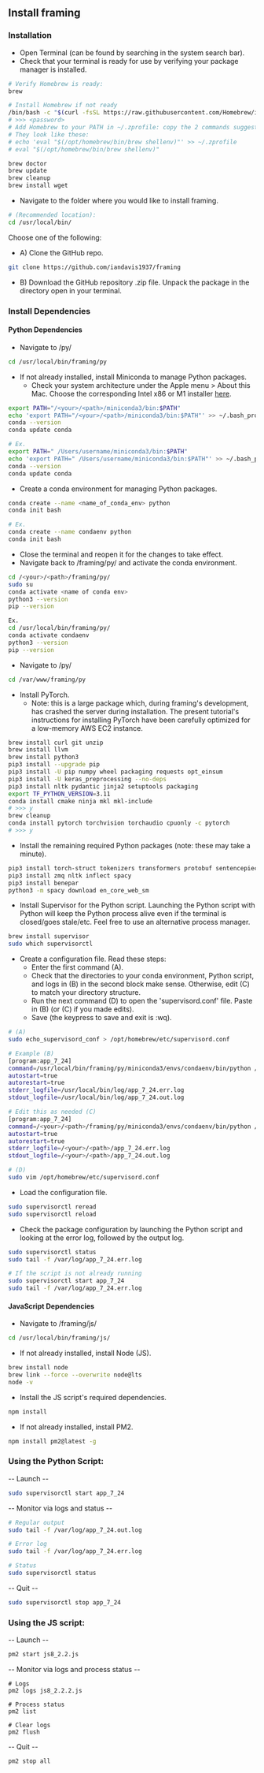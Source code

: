 ## Install framing
### Installation
- Open Terminal (can be found by searching in the system search bar). 
- Check that your terminal is ready for use by verifying your package manager is installed.


```bash
# Verify Homebrew is ready:
brew

# Install Homebrew if not ready
/bin/bash -c "$(curl -fsSL https://raw.githubusercontent.com/Homebrew/install/HEAD/install.sh)"
# >>> <password>
# Add Homebrew to your PATH in ~/.zprofile: copy the 2 commands suggested by Homebrew
# They look like these:
# echo 'eval "$(/opt/homebrew/bin/brew shellenv)"' >> ~/.zprofile
# eval "$(/opt/homebrew/bin/brew shellenv)"

brew doctor
brew update
brew cleanup
brew install wget
```


- Navigate to the folder where you would like to install framing.
```bash
# (Recommended location):
cd /usr/local/bin/
```

Choose one of the following:
 - A) Clone the GitHub repo.
```bash
git clone https://github.com/iandavis1937/framing
```
- B) Download the GitHub repository .zip file. Unpack the package in the directory open in your terminal.
 


### Install Dependencies
 #### Python Dependencies
- Navigate to /py/
```bash
cd /usr/local/bin/framing/py
```
-  If not already installed, install Miniconda to manage Python packages.
	- Check your system architecture under the Apple menu > About this Mac. Choose the corresponding Intel x86 or M1 installer [here](https://docs.conda.io/en/latest/miniconda.html).

```bash
export PATH="/<your>/<path>/miniconda3/bin:$PATH"
echo 'export PATH="/<your>/<path>/miniconda3/bin:$PATH"' >> ~/.bash_profile
conda --version
conda update conda

# Ex.
export PATH=" /Users/username/miniconda3/bin:$PATH"
echo 'export PATH=" /Users/username/miniconda3/bin:$PATH"' >> ~/.bash_profile
conda --version
conda update conda
```

- Create a conda environment for managing Python packages.

```bash
conda create --name <name_of_conda_env> python
conda init bash

# Ex.
conda create --name condaenv python
conda init bash
```
- Close the terminal and reopen it for the changes to take effect.
- Navigate back to /framing/py/ and activate the conda environment.
```bash
cd /<your>/<path>/framing/py/
sudo su
conda activate <name of conda env>
python3 --version
pip --version

Ex.
cd /usr/local/bin/framing/py/
conda activate condaenv
python3 --version
pip --version
```
- Navigate to /py/
```bash
cd /var/www/framing/py
```
- Install PyTorch. 
	- Note: this is a large package which, during framing's development, has crashed the server during installation. The present tutorial's instructions for installing PyTorch have been carefully optimized for a low-memory AWS EC2 instance.
```bash
brew install curl git unzip
brew install llvm
brew install python3
pip3 install --upgrade pip
pip3 install -U pip numpy wheel packaging requests opt_einsum
pip3 install -U keras_preprocessing --no-deps
pip3 install nltk pydantic jinja2 setuptools packaging
export TF_PYTHON_VERSION=3.11
conda install cmake ninja mkl mkl-include
# >>> y
brew cleanup
conda install pytorch torchvision torchaudio cpuonly -c pytorch
# >>> y
```
- Install the remaining required Python packages (note: these may take a minute).
```bash
pip3 install torch-struct tokenizers transformers protobuf sentencepiece numpy requests pydantic jinja2 setuptools
pip3 install zmq nltk inflect spacy
pip3 install benepar
python3 -m spacy download en_core_web_sm
```

- Install Supervisor for the Python script. Launching the Python script with Python will keep the Python process alive even if the terminal is closed/goes stale/etc. Feel free to use an alternative process manager. 

```bash   
brew install supervisor
sudo which supervisorctl
```  
 	
- Create a configuration file. Read these steps:
    - Enter the first command (A). 
    - Check that the directories to your conda environment, Python script, and logs in (B) in the second block make sense. Otherwise, edit (C) to match your directory structure.
	- Run the next command (D) to open the 'supervisord.conf' file. Paste in (B)  (or (C) if you made edits).
    - Save (the keypress to save and exit is :wq).
```bash
# (A)
sudo echo_supervisord_conf > /opt/homebrew/etc/supervisord.conf
 ```
```bash
# Example (B)
[program:app_7_24] 
command=/usr/local/bin/framing/py/miniconda3/envs/condaenv/bin/python /var/www/framing/py/app_7_24.py
autostart=true
autorestart=true
stderr_logfile=/usr/local/bin/log/app_7_24.err.log
stdout_logfile=/usr/local/bin/log/app_7_24.out.log

# Edit this as needed (C)
[program:app_7_24]
command=/<your>/<path>/framing/py/miniconda3/envs/condaenv/bin/python /<your>/<path>/framing/py/app_7_24.py
autostart=true
autorestart=true
stderr_logfile=/<your>/<path>/app_7_24.err.log
stdout_logfile=/<your>/<path>/app_7_24.out.log
```
```bash
# (D)
sudo vim /opt/homebrew/etc/supervisord.conf
```
- Load the configuration file.
```bash
sudo supervisorctl reread
sudo supervisorctl reload  
```

- Check the package configuration by launching the Python script and looking at the error log, followed by the output log.
```bash
sudo supervisorctl status
sudo tail -f /var/log/app_7_24.err.log    

# If the script is not already running
sudo supervisorctl start app_7_24
sudo tail -f /var/log/app_7_24.err.log      
``` 	
#### JavaScript Dependencies
- Navigate to /framing/js/
```bash
cd /usr/local/bin/framing/js/
```

- If not already installed, install Node (JS).
```bash
brew install node
brew link --force --overwrite node@lts
node -v
```

 - Install the JS script's required dependencies.
```bash
npm install
```

- If not already installed, install PM2.
 ```bash
 npm install pm2@latest -g
 ```

### Using the Python Script:
-- Launch -- 
```bash
sudo supervisorctl start app_7_24
```
-- Monitor via logs and status -- 
```bash
# Regular output
sudo tail -f /var/log/app_7_24.out.log

# Error log
sudo tail -f /var/log/app_7_24.err.log

# Status
sudo supervisorctl status
```
-- Quit -- 
```bash
sudo supervisorctl stop app_7_24
```
 
### Using the JS script:
-- Launch -- 
 ```bash
 pm2 start js8_2.2.js
 ```
-- Monitor via logs and process status -- 
```
# Logs
pm2 logs js8_2.2.2.js

# Process status
pm2 list

# Clear logs
pm2 flush
```
-- Quit -- 
```
pm2 stop all
```
